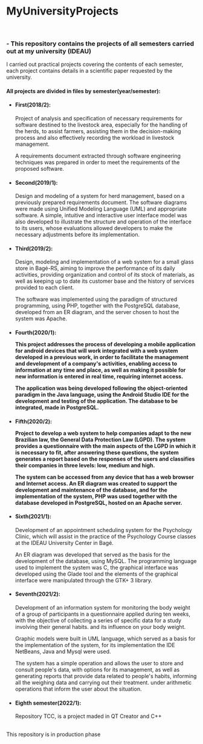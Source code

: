 # MyUniversityProjects
<br>

<h3>- This repository contains the projects of all semesters carried out at my university (IDEAU)</h3>

I carried out practical projects covering the contents of each semester, each project contains details in a scientific paper requested by the university.

<h4>All projects are divided in files by semester(year/semester):</h4>

<ul>
  <li>
    <h4>First(2018/2):</h4>
    <p>Project of analysis and specification of necessary requirements for software destined to the livestock area, especially for the handling of the herds, to assist farmers, assisting them in the decision-making process and also effectively recording the workload in livestock management.</p>
    <p>A requirements document extracted through software engineering techniques was prepared in order to meet the requirements of the proposed software.</p>
  </li>
  
  <li
      ><h4>Second(2019/1):</h4>
    <p>Design and modeling of a system for herd management, based on a previously prepared requirements document. The software diagrams were made using Unified Modeling Language (UML) and appropriate software. A simple, intuitive and interactive user interface model was also developed to illustrate the structure and operation of the interface to its users, whose evaluations allowed developers to make the necessary adjustments before its implementation.</p>
  </li>
  
  <li>
    <h4>Third(2019/2):</h4>
    <p>Design, modeling and implementation of a web system for a small glass store in Bagé-RS, aiming to improve the performance of its daily activities, providing organization and control of its stock of materials, as well as keeping up to date its customer base and the history of services provided to each
client.</p>
    <p>The software was implemented using the paradigm of structured programming, using PHP, together with the PostgreSQL database, developed from an ER diagram, and the server chosen to host the system was Apache.</p>
  </li>
  
  <li>
    <h4>Fourth(2020/1):</4>
    <p>This project addresses the process of developing a mobile application for android devices that will work integrated with a web system developed in a previous work, in order to facilitate the management and development of a company's activities, enabling access to information at any time and place, as well as making it possible for new information is entered in real time, requiring internet access.</p>
    <p>The application was being developed following the object-oriented paradigm in the Java language, using the Android Studio IDE for the development and testing of the application. The database to be integrated, made in PostgreSQL.</p>
  </li>
  
  <li>
    <h4>Fifth(2020/2):</4>
    <p>Project to develop a web system to help companies adapt to the new Brazilian law, the General Data Protection Law (LGPD). The system provides a questionnaire with the main aspects of the LGPD in which it is necessary to fit, after answering these questions, the system generates a report based on the responses of the users and classifies their companies in three levels: low, medium and high.</p>
    <p>The system can be accessed from any device that has a web browser and Internet access. An ER diagram was created to support the development and maintenance of the database, and for the implementation of the system, PHP was used together with the database developed in PostgreSQL, hosted on an Apache server.</p>
  </li>
  
  <li>
    <h4>Sixth(2021/1):</h4>
    <p>Development of an appointment scheduling system for the Psychology Clinic, which will assist in the practice of the Psychology Course classes at the IDEAU University Center in Bagé.</p>
    <p>An ER diagram was developed that served as the basis for the development of the database, using MySQL. The programming language used to implement the system was C, the graphical interface was developed using the Glade tool and the elements of the graphical interface were manipulated through the GTK+ 3 library.</p>
  </li>
  
  <li>
    <h4>Seventh(2021/2):</h4>
    <p>Development of an information system for monitoring the body weight of a group of participants in a questionnaire applied during ten weeks, with the objective of collecting a series of specific data for a study involving their general habits. and its influence on your body weight.</p>
    <p>Graphic models were built in UML language, which served as a basis for the implementation of the system, for its implementation the IDE NetBeans, Java and Mysql were used.</p>
    <p>The system has a simple operation and allows the user to store and consult people's data, with options for its management, as well as generating reports that provide data related to people's habits, informing all the weighing data and carrying out their treatment. under arithmetic operations that inform the user about the situation.</p>
  </li>
  
  <li>
    <h4>Eighth semester(2022/1):</h4>
    <p>Repository TCC, is a project maded in QT Creator and C++</p>
  </li>
</ul>

<br>
This repository is in production phase
